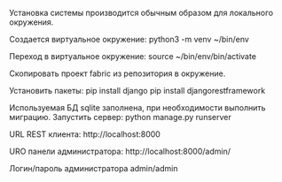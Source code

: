 Установка системы производится обычным образом для локального окружения.

Создается виртуальное окружение:
python3 -m venv ~/bin/env

Переход в виртуальное окружение:
source ~/bin/env/bin/activate

Скопировать проект fabric из репозитория в окружение.

Установить пакеты:
pip install django
pip install djangorestframework

Используемая БД sqlite заполнена, при необходимости выполнить миграцию.
Запустить сервер:
python manage.py runserver

URL REST клиента:
http://localhost:8000

URO панели администратора:
http://localhost:8000/admin/

Логин/пароль администратора
admin/admin
